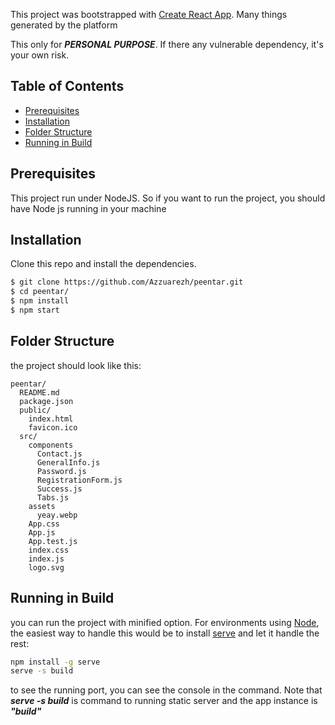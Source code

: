 This project was bootstrapped with [Create React App](https://github.com/facebook/create-react-app). Many things generated by the platform

This only for ***PERSONAL PURPOSE***. If there any vulnerable dependency, it's your own risk.

## Table of Contents

- [Prerequisites](#Prerequisites)
- [Installation](#Installation)
- [Folder Structure](#folder-structure)
- [Running in Build](#running-in-build)

## Prerequisites

This project run under NodeJS. So if you want to run the project, you should have Node js running in your machine

## Installation

Clone this repo and install the dependencies. 

```sh
$ git clone https://github.com/Azzuarezh/peentar.git
$ cd peentar/
$ npm install
$ npm start
```

## Folder Structure

the project should look like this:

```
peentar/
  README.md  
  package.json
  public/
    index.html
    favicon.ico    
  src/
    components
      Contact.js
      GeneralInfo.js
      Password.js
      RegistrationForm.js
      Success.js
      Tabs.js      
    assets
      yeay.webp
    App.css
    App.js
    App.test.js
    index.css
    index.js
    logo.svg
```

## Running in Build

you can run the project with minified option. For environments using [Node](https://nodejs.org/), the easiest way to handle this would be to install [serve](https://github.com/zeit/serve) and let it handle the rest:

```sh
npm install -g serve
serve -s build
```
to see the running port, you can see the console in the command.
Note that ***serve -s build***  is command to running static server and the app instance is ***"build"***

